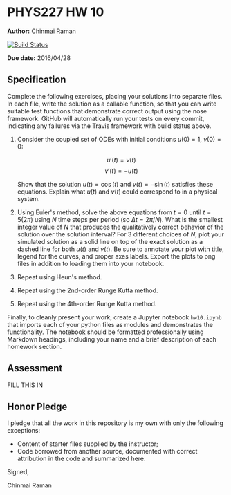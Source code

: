 # PHYS227 HW 10

**Author:** Chinmai Raman

[![Build Status](https://travis-ci.org/chapman-phys227-2016s/hw-10-ChinmaiRaman.svg?branch=master)](https://travis-ci.org/chapman-phys227-2016s/hw-10-ChinmaiRaman)

**Due date:** 2016/04/28

## Specification

Complete the following exercises, placing your solutions into separate files. In each file, write the solution as a callable function, so that you can write suitable test functions that demonstrate correct output using the nose framework. GitHub will automatically run your tests on every commit, indicating any failures via the Travis framework with build status above.

1. Consider the coupled set of ODEs with initial conditions $u(0) = 1$, $v(0) = 0$:
   
   $$u'(t) = v(t)$$
   $$v'(t) = -u(t)$$
   
   Show that the solution $u(t) = \cos(t)$ and $v(t) = -\sin(t)$ satisfies these equations. Explain what $u(t)$ and $v(t)$ could correspond to in a physical system.
   
1. Using Euler's method, solve the above equations from $t=0$ until $t= 5(2\pi)$ using $N$ time steps per period (so $\Delta t = 2\pi / N$). What is the smallest integer value of $N$ that produces the qualitatively correct behavior of the solution over the solution interval? For 3 different choices of $N$, plot your simulated solution as a solid line on top of the exact solution as a dashed line for both $u(t)$ and $v(t)$. Be sure to annotate your plot with title, legend for the curves, and proper axes labels. Export the plots to png files in addition to loading them into your notebook.
   
1. Repeat using Heun's method.
   
1. Repeat using the 2nd-order Runge Kutta method.
   
1. Repeat using the 4th-order Runge Kutta method.

Finally, to cleanly present your work, create a Jupyter notebook ```hw10.ipynb``` that imports each of your python files as modules and demonstrates the functionality. The notebook should be formatted professionally using Markdown headings, including your name and a brief description of each homework section.

## Assessment

FILL THIS IN

## Honor Pledge

I pledge that all the work in this repository is my own with only the following exceptions:

* Content of starter files supplied by the instructor;
* Code borrowed from another source, documented with correct attribution in the code and summarized here.

Signed,

Chinmai Raman
